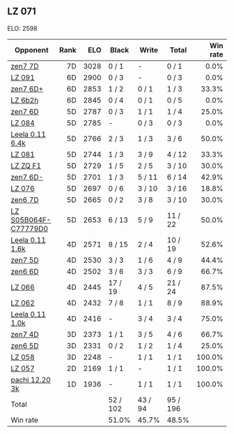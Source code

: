 ## LZ 071 ##

ELO: 2598

Opponent | Rank | ELO | Black | Write | Total | Win rate
---------|-----:|----:|-------|-------|-------|-------:
[zen7 7D](zen7%207D.md) | 7D | 3028 | 0 / 1 | - | 0 / 1 | 0.0%
[LZ 091](LZ%20091.md) | 6D | 2900 | 0 / 3 | - | 0 / 3 | 0.0%
[zen7 6D+](zen7%206D+.md) | 6D | 2853 | 1 / 2 | 0 / 1 | 1 / 3 | 33.3%
[LZ 6b2h](LZ%206b2h.md) | 6D | 2845 | 0 / 4 | 0 / 1 | 0 / 5 | 0.0%
[zen7 6D](zen7%206D.md) | 5D | 2787 | 0 / 3 | 1 / 1 | 1 / 4 | 25.0%
[LZ 084](LZ%20084.md) | 5D | 2785 | - | 0 / 3 | 0 / 3 | 0.0%
[Leela 0.11 6.4k](Leela%200.11%206.4k.md) | 5D | 2766 | 2 / 3 | 1 / 3 | 3 / 6 | 50.0%
[LZ 081](LZ%20081.md) | 5D | 2744 | 1 / 3 | 3 / 9 | 4 / 12 | 33.3%
[LZ ZQ F1](LZ%20ZQ%20F1.md) | 5D | 2729 | 1 / 5 | 2 / 5 | 3 / 10 | 30.0%
[zen7 6D-](zen7%206D-.md) | 5D | 2701 | 1 / 3 | 5 / 11 | 6 / 14 | 42.9%
[LZ 076](LZ%20076.md) | 5D | 2697 | 0 / 6 | 3 / 10 | 3 / 16 | 18.8%
[zen6 7D](zen6%207D.md) | 5D | 2665 | 0 / 2 | 3 / 8 | 3 / 10 | 30.0%
[LZ S05B064F-C77779D0](LZ%20S05B064F-C77779D0.md) | 5D | 2653 | 6 / 13 | 5 / 9 | 11 / 22 | 50.0%
[Leela 0.11 1.6k](Leela%200.11%201.6k.md) | 4D | 2571 | 8 / 15 | 2 / 4 | 10 / 19 | 52.6%
[zen7 5D](zen7%205D.md) | 4D | 2530 | 3 / 3 | 1 / 6 | 4 / 9 | 44.4%
[zen6 6D](zen6%206D.md) | 4D | 2502 | 3 / 6 | 3 / 3 | 6 / 9 | 66.7%
[LZ 066](LZ%20066.md) | 4D | 2445 | 17 / 19 | 4 / 5 | 21 / 24 | 87.5%
[LZ 062](LZ%20062.md) | 4D | 2432 | 7 / 8 | 1 / 1 | 8 / 9 | 88.9%
[Leela 0.11 1.0k](Leela%200.11%201.0k.md) | 4D | 2416 | - | 3 / 4 | 3 / 4 | 75.0%
[zen7 4D](zen7%204D.md) | 3D | 2373 | 1 / 1 | 3 / 5 | 4 / 6 | 66.7%
[zen6 5D](zen6%205D.md) | 3D | 2331 | 0 / 2 | 1 / 2 | 1 / 4 | 25.0%
[LZ 058](LZ%20058.md) | 3D | 2248 | - | 1 / 1 | 1 / 1 | 100.0%
[LZ 057](LZ%20057.md) | 2D | 2169 | 1 / 1 | - | 1 / 1 | 100.0%
[pachi 12.20 3k](pachi%2012.20%203k.md) | 1D | 1936 | - | 1 / 1 | 1 / 1 | 100.0%
Total | | | 52 / 102 | 43 / 94 | 95 / 196 | 
Win rate| | | 51.0% | 45.7% | 48.5% | 
